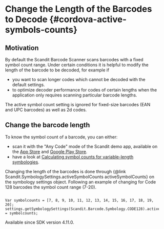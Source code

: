Change the Length of the Barcodes to Decode {#cordova-active-symbols-counts}
=========================================================================

## Motivation

By default the Scandit Barcode Scanner scans barcodes with a fixed symbol count range.
Under certain conditions it is helpful to modify the length of the barcode to be decoded, for example if

* you want to scan longer codes which cannot be decoded with the default settings.
* to optimize decoder performance for codes of certain lengths when the application only requires scanning particular barcode lengths.

The active symbol count setting is ignored for fixed-size barcodes (EAN and UPC barcodes) as well as 2d codes.


## Change the barcode length

To know the symbol count of a barcode, you can either:
* scan it with the "Any Code" mode of the Scandit demo app, available on the <a href="https://itunes.apple.com/app/id453880584">App Store</a> and <a href="https://play.google.com/store/apps/details?id=com.scandit.demoapp">Google Play Store</a>.
* have a look at <a href="../c_api/symbologies.html">Calculating symbol counts for variable-length symbologies</a>.

Changing the length of the barcodes is done through {@link Scandit.SymbologySettings.activeSymbolCounts activeSymbolCounts} on the symbology settings object.
Following an example of changing for Code 128 barcodes the symbol count range (7-20).


~~~~~~~~~~~~~~~~{.java}

Var symbolcounts = [7, 8, 9, 10, 11, 12, 13, 14, 15, 16, 17, 18, 19, 20];
settings.getSymbologySettings(Scandit.Barcode.Symbology.CODE128).activeSymbolCounts = symbolcounts;

~~~~~~~~~~~~~~~~

Available since SDK version 4.11.0.

